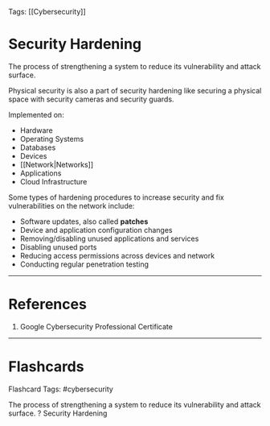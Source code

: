 Tags: [[Cybersecurity]]
# Security Hardening

The process of strengthening a system to reduce its vulnerability and attack surface.

Physical security is also a part of security hardening like securing a physical space with security cameras and security guards.

Implemented on:
- Hardware
- Operating Systems
- Databases
- Devices
- [[Network|Networks]]
- Applications
- Cloud Infrastructure

Some types of hardening procedures to increase security and fix vulnerabilities on the network include:
- Software updates, also called **patches**
- Device and application configuration changes
- Removing/disabling unused applications and services
- Disabling unused ports
- Reducing access permissions across devices and network
- Conducting regular penetration testing

---
# References

1. Google Cybersecurity Professional Certificate

---
# Flashcards

Flashcard Tags: #cybersecurity 

The process of strengthening a system to reduce its vulnerability and attack surface.
?
Security Hardening